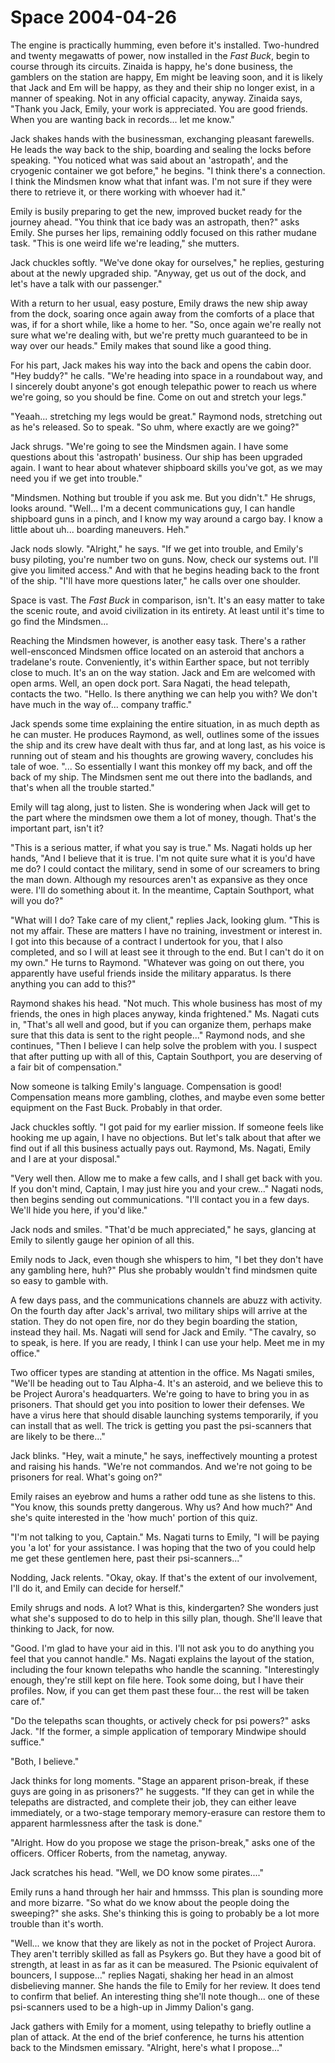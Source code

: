 <!-- TITLE: Space 2004-04-26 -->
<!-- SUBTITLE: A game log for Space -->

# Space 2004-04-26

The engine is practically humming, even before it's installed. Two-hundred and twenty megawatts of power, now installed in the _Fast Buck_, begin to course through its circuits. Zinaida is happy, he's done business, the gamblers on the station are happy, Em might be leaving soon, and it is likely that Jack and Em will be happy, as they and their ship no longer exist, in a manner of speaking. Not in any official capacity, anyway. Zinaida says, "Thank you Jack, Emily, your work is appreciated. You are good friends. When you are wanting back in records... let me know."

Jack shakes hands with the businessman, exchanging pleasant farewells. He leads the way back to the ship, boarding and sealing the locks before speaking. "You noticed what was said about an 'astropath', and the cryogenic container we got before," he begins. "I think there's a connection. I think the Mindsmen know what that infant was. I'm not sure if they were there to retrieve it, or there working with whoever had it."

Emily is busily preparing to get the new, improved bucket ready for the journey ahead. "You think that ice bady was an astropath, then?" asks Emily. She purses her lips, remaining oddly focused on this rather mudane task. "This is one weird life we're leading," she mutters.

Jack chuckles softly. "We've done okay for ourselves," he replies, gesturing about at the newly upgraded ship. "Anyway, get us out of the dock, and let's have a talk with our passenger."

With a return to her usual, easy posture, Emily draws the new ship away from the dock, soaring once again away from the comforts of a place that was, if for a short while, like a home to her. "So, once again we're really not sure what we're dealing with, but we're pretty much guaranteed to be in way over our heads." Emily makes that sound like a good thing.

For his part, Jack makes his way into the back and opens the cabin door. "Hey buddy?" he calls. "We're heading into space in a roundabout way, and I sincerely doubt anyone's got enough telepathic power to reach us where we're going, so you should be fine. Come on out and stretch your legs."

"Yeaah... stretching my legs would be great." Raymond nods, stretching out as he's released. So to speak. "So uhm, where exactly are we going?"

Jack shrugs. "We're going to see the Mindsmen again. I have some questions about this 'astropath' business. Our ship has been upgraded again. I want to hear about whatever shipboard skills you've got, as we may need you if we get into trouble."

"Mindsmen. Nothing but trouble if you ask me. But you didn't." He shrugs, looks around. "Well... I'm a decent communications guy, I can handle shipboard guns in a pinch, and I know my way around a cargo bay. I know a little about uh... boarding maneuvers. Heh."

Jack nods slowly. "Alright," he says. "If we get into trouble, and Emily's busy piloting, you're number two on guns. Now, check our systems out. I'll give you limited access." And with that he begins heading back to the front of the ship. "I'll have more questions later," he calls over one shoulder.

Space is vast. The _Fast Buck_ in comparison, isn't. It's an easy matter to take the scenic route, and avoid civilization in its entirety. At least until it's time to go find the Mindsmen...

Reaching the Mindsmen however, is another easy task. There's a rather well-ensconced Mindsmen office located on an asteroid that anchors a tradelane's route. Conveniently, it's within Earther space, but not terribly close to much. It's an on the way station. Jack and Em are welcomed with open arms. Well, an open dock port. Sara Nagati, the head telepath, contacts the two. "Hello. Is there anything we can help you with? We don't have much in the way of... company traffic."

Jack spends some time explaining the entire situation, in as much depth as he can muster. He produces Raymond, as well, outlines some of the issues the ship and its crew have dealt with thus far, and at long last, as his voice is running out of steam and his thoughts are growing wavery, concludes his tale of woe. "... So essentially I want this monkey off my back, and off the back of my ship. The Mindsmen sent me out there into the badlands, and that's when all the trouble started."

Emily will tag along, just to listen. She is wondering when Jack will get to the part where the mindsmen owe them a lot of money, though. That's the important part, isn't it?

"This is a serious matter, if what you say is true." Ms. Nagati holds up her hands, "And I believe that it is true. I'm not quite sure what it is you'd have me do? I could contact the military, send in some of our screamers to bring the man down. Although my resources aren't as expansive as they once were. I'll do something about it. In the meantime, Captain Southport, what will you do?"

"What will I do? Take care of my client," replies Jack, looking glum. "This is not my affair. These are matters I have no training, investment or interest in. I got into this because of a contract I undertook for you, that I also completed, and so I will at least see it through to the end. But I can't do it on my own." He turns to Raymond. "Whatever was going on out there, you apparently have useful friends inside the military apparatus. Is there anything you can add to this?"

Raymond shakes his head. "Not much. This whole business has most of my friends, the ones in high places anyway, kinda frightened." Ms. Nagati cuts in, "That's all well and good, but if you can organize them, perhaps make sure that this data is sent to the right people..." Raymond nods, and she continues, "Then I believe I can help solve the problem with you. I suspect that after putting up with all of this, Captain Southport, you are deserving of a fair bit of compensation."

Now someone is talking Emily's language. Compensation is good! Compensation means more gambling, clothes, and maybe even some better equipment on the Fast Buck. Probably in that order.

Jack chuckles softly. "I got paid for my earlier mission. If someone feels like hooking me up again, I have no objections. But let's talk about that after we find out if all this business actually pays out. Raymond, Ms. Nagati, Emily and I are at your disposal."

"Very well then. Allow me to make a few calls, and I shall get back with you. If you don't mind, Captain, I may just hire you and your crew..." Nagati nods, then begins sending out communications. "I'll contact you in a few days. We'll hide you here, if you'd like."

Jack nods and smiles. "That'd be much appreciated," he says, glancing at Emily to silently gauge her opinion of all this.

Emily nods to Jack, even though she whispers to him, "I bet they don't have any gambling here, huh?" Plus she probably wouldn't find mindsmen quite so easy to gamble with.

A few days pass, and the communications channels are abuzz with activity. On the fourth day after Jack's arrival, two military ships will arrive at the station. They do not open fire, nor do they begin boarding the station, instead they hail. Ms. Nagati will send for Jack and Emily. "The cavalry, so to speak, is here. If you are ready, I think I can use your help. Meet me in my office."

Two officer types are standing at attention in the office. Ms Nagati smiles, "We'll be heading out to Tau Alpha-4. It's an asteroid, and we believe this to be Project Aurora's headquarters. We're going to have to bring you in as prisoners. That should get you into position to lower their defenses. We have a virus here that should disable launching systems temporarily, if you can install that as well. The trick is getting you past the psi-scanners that are likely to be there..."

Jack blinks. "Hey, wait a minute," he says, ineffectively mounting a protest and raising his hands. "We're not commandos. And we're not going to be prisoners for real. What's going on?"

Emily raises an eyebrow and hums a rather odd tune as she listens to this. "You know, this sounds pretty dangerous. Why us? And how much?" And she's quite interested in the 'how much' portion of this quiz.

"I'm not talking to you, Captain." Ms. Nagati turns to Emily, "I will be paying you 'a lot' for your assistance. I was hoping that the two of you could help me get these gentlemen here, past their psi-scanners..."

Nodding, Jack relents. "Okay, okay. If that's the extent of our involvement, I'll do it, and Emily can decide for herself."

Emily shrugs and nods. A lot? What is this, kindergarten? She wonders just what she's supposed to do to help in this silly plan, though. She'll leave that thinking to Jack, for now.

"Good. I'm glad to have your aid in this. I'll not ask you to do anything you feel that you cannot handle." Ms. Nagati explains the layout of the station, including the four known telepaths who handle the scanning. "Interestingly enough, they're still kept on file here. Took some doing, but I have their profiles. Now, if you can get them past these four... the rest will be taken care of."

"Do the telepaths scan thoughts, or actively check for psi powers?" asks Jack. "If the former, a simple application of temporary Mindwipe should suffice."

"Both, I believe."

Jack thinks for long moments. "Stage an apparent prison-break, if these guys are going in as prisoners?" he suggests. "If they can get in while the telepaths are distracted, and complete their job, they can either leave immediately, or a two-stage temporary memory-erasure can restore them to apparent harmlessness after the task is done."

"Alright. How do you propose we stage the prison-break," asks one of the officers. Officer Roberts, from the nametag, anyway.

Jack scratches his head. "Well, we DO know some pirates...."

Emily runs a hand through her hair and hmmsss. This plan is sounding more and more bizarre. "So what do we know about the people doing the sweeping?" she asks. She's thinking this is going to probably be a lot more trouble than it's worth.

"Well... we know that they are likely as not in the pocket of Project Aurora. They aren't terribly skilled as fall as Psykers go. But they have a good bit of strength, at least in as far as it can be measured. The Psionic equivalent of bouncers, I suppose..." replies Nagati, shaking her head in an almost disbelieving manner. She hands the file to Emily for her review. It does tend to confirm that belief. An interesting thing she'll note though... one of these psi-scanners used to be a high-up in Jimmy Dalion's gang.

Jack gathers with Emily for a moment, using telepathy to briefly outline a plan of attack. At the end of the brief conference, he turns his attention back to the Mindsmen emissary. "Alright, here's what I propose..."